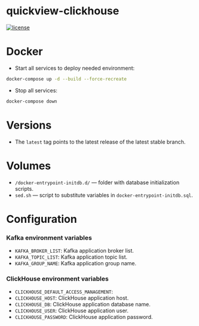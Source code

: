 # quickview-clickhouse

[![license](https://img.shields.io/:license-Apache%202-blue.svg)](https://www.apache.org/licenses/LICENSE-2.0.txt)

# Docker

- Start all services to deploy needed environment:

```bash
docker-compose up -d --build --force-recreate
```

- Stop all services:

```bash
docker-compose down
```

# Versions

- The `latest` tag points to the latest release of the latest stable branch.

# Volumes

- `/docker-entrypoint-initdb.d/` — folder with database initialization scripts.
- `sed.sh` — script to substitute variables in `docker-entrypoint-initdb.sql`.

# Configuration

### Kafka environment variables

- `KAFKA_BROKER_LIST`: Kafka application broker list.
- `KAFKA_TOPIC_LIST`: Kafka application topic list.
- `KAFKA_GROUP_NAME`: Kafka application group name.

### ClickHouse environment variables

- `CLICKHOUSE_DEFAULT_ACCESS_MANAGEMENT`:
- `CLICKHOUSE_HOST`: ClickHouse application host.
- `CLICKHOUSE_DB`: ClickHouse application database name.
- `CLICKHOUSE_USER`: ClickHouse application user.
- `CLICKHOUSE_PASSWORD`: ClickHouse application password.